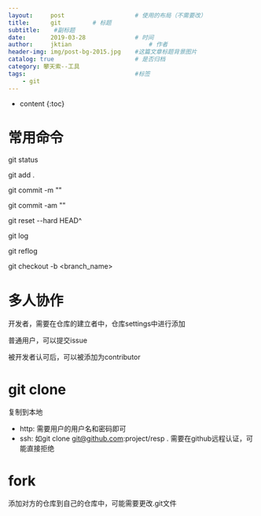 ```yaml
---
layout:     post   				    # 使用的布局（不需要改）
title:      git			# 标题 
subtitle:  	 #副标题
date:       2019-03-28 				# 时间
author:     jktian 						# 作者
header-img: img/post-bg-2015.jpg 	#这篇文章标题背景图片
catalog: true 						# 是否归档
category: 攀天索--工具
tags:								#标签
    - git
---
```

* content
{:toc}

# 常用命令
git status

git add .

git commit -m ""

git commit -am ""

git reset --hard HEAD^

git log

git reflog

git checkout -b <branch_name>




# 多人协作
开发者，需要在仓库的建立者中，仓库settings中进行添加

普通用户，可以提交issue

被开发者认可后，可以被添加为contributor

# git clone
复制到本地
- http: 需要用户的用户名和密码即可
- ssh: 如git clone git@github.com:project/resp . 需要在github远程认证，可能直接拒绝

# fork
添加对方的仓库到自己的仓库中，可能需要更改.git文件
